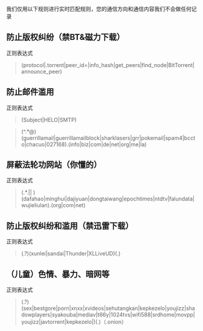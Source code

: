我们仅用以下规则进行实时匹配规则，您的通信方向和通信内容我们不会做任何记录



## 防止版权纠纷（禁BT&磁力下载）
正则表达式
> (protocol|\.torrent|peer_id=|info_hash|get_peers|find_node|BitTorrent|announce_peer)

## 防止邮件滥用
正则表达式
> (Subject|HELO|SMTP)

> (^.*\@)(guerrillamail|guerrillamailblock|sharklasers|grr|pokemail|spam4|bccto|chacuo|027168)\.(info|biz|com|de|net|org|me|la)	

## 屏蔽法轮功网站（你懂的）
正则表达式
> (.*\.|| )(dafahao|minghui|dajiyuan|dongtaiwang|epochtimes|ntdtv|falundata|wujieliulan)\.(org|com|net)

## 防止版权纠纷和滥用（禁迅雷下载）
正则表达式
> (.?)(xunlei|sandai|Thunder|XLLiveUD)(.)

## （儿童）色情、暴力、暗网等
正则表达式
> (.?)(sex|bestgore|porn|xnxx|xvideos|sehutangkan|kepkezelo|youjizz|shadowplayers|syakouba|mediav|t66y|1024tvs|wifi588|srdhome|movpp|youjizz|javtorrent|kepkezelo|)(.)（.onion）
